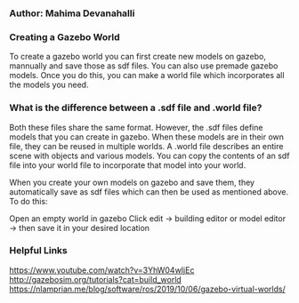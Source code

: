 ### Author: Mahima Devanahalli

### Creating a Gazebo World 

To create a gazebo world you can first create new models on gazebo, mannually and save those as sdf files. You can also use premade gazebo models. Once you do this, you can make a world file which incorporates all the models you need. 

### What is the difference between a .sdf file and .world file?

Both these files share the same format. However, the .sdf files define models that you can create in gazebo. When these models are in their own file, they can be reused in multiple worlds. A .world file describes an entire scene with objects and various models. You can copy the contents of an sdf file into your world file to incorporate that model into your world. 

When you create your own models on gazebo and save them, they automatically save as sdf files which can then be used as mentioned above. 
To do this:

Open an empty world in gazebo
Click edit -> building editor or model editor -> then save it in your desired location

### Helpful Links

https://www.youtube.com/watch?v=3YhW04wIjEc
http://gazebosim.org/tutorials?cat=build_world
https://nlamprian.me/blog/software/ros/2019/10/06/gazebo-virtual-worlds/

